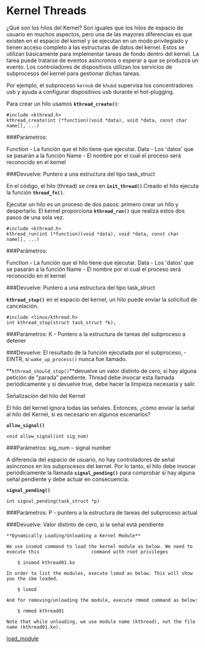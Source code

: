 Kernel Threads
====================================

¿Qué son los hilos del Kernel? Son iguales que los hilos de espacio de usuario en muchos aspectos, pero una de las mayores diferencias es que existen en el espacio del kernel y se ejecutan en un modo privilegiado y tienen acceso completo a las estructuras de datos del kernel. Estos se utilizan básicamente para implementar tareas de fondo dentro del kernel. La tarea puede tratarse de eventos asíncronos o esperar a que se produzca un evento. Los controladores de dispositivos utilizan los servicios de subprocesos del kernel para gestionar dichas tareas. 

Por ejemplo, el subproceso `kernub` de `khubd` supervisa los concentradores usb y ayuda a configurar dispositivos usb durante el hot-plugging.

Para crear un hilo usamos **`kthread_create()`**:

    #include <kthread.h>
    kthread_create(int (*function)(void *data), void *data, const char name[], ...)

###Parámetros: 

Function - La función que el hilo tiene que ejecutar.
Data - Los 'datos' que se pasarán a la función
Name - El nombre por el cual el proceso será reconocido en el kernel

###Devuelve:
Puntero a una estructura del tipo task_struct


En el código, el hilo (thread) se crea en **`init_thread()`**.Creado el hilo ejecuta la función **`thread_fn()`**. 

Ejecutar un hilo es un proceso de dos pasos: primero crear un hilo y despertarlo. El kernel proporciona **`kthread_run()`** que realiza estos dos pasos de una sola vez.


    #include <kthread.h>
    kthread_run(int (*function)(void *data), void *data, const char name[], ...)

###Parámetros: 

Function - La función que el hilo tiene que ejecutar.
Data - Los 'datos' que se pasarán a la función
Name - El nombre por el cual el proceso será reconocido en el kernel

###Devuelve:
Puntero a una estructura del tipo task_struct


**`kthread_stop()`** en el espacio del kernel, un hilo puede enviar la solicitud de cancelación.

    #include <linux/kthread.h>
    int kthread_stop(struct task_struct *k);
    
###Parámetros:
K - Puntero a la estructura de tareas del subproceso a detener

###Devuelve:
El resultado de la función ejecutada por el subproceso, -EINTR, si `wake_up_process()` nunca fue llamado.

**`kthread_should_stop()`**devuelve un valor distinto de cero, si hay alguna petición de "parada" pendiente. Thread debe invocar esta llamada periódicamente y si devuelve true, debe hacer la limpieza necesaria y salir. 

Señalización del hilo del Kernel

El hilo del kernel ignora todas las señales. Entonces, ¿cómo enviar la señal al hilo del Kernel, si es necesario en algunos escenarios? 


**`allow_signal()`**

    void allow_signal(int sig_num)
    
###Parámetros:
sig_num – signal number


A diferencia del espacio de usuario, no hay controladores de señal asíncronos en los subprocesos del kernel. Por lo tanto, el hilo debe invocar periódicamente la llamada **`signal_pending()`** para comprobar si hay alguna señal pendiente y debe actuar en consecuencia. 

**`signal_pending()`**

    int signal_pending(task_struct *p)

###Parámetros:
P - puntero a la estructura de tareas del subproceso actual

###Devuelve: 
Valor distinto de cero, si la señal está pendiente


    **Dynamically Loading/Unloading a Kernel Module**

    We use insmod command to load the kernel module as below. We need to execute this                   command with root privileges

        $ insmod kthread01.ko

    In order to list the modules, execute lsmod as below. This will show you the skm loaded.

        $ lsmod

    And for removing/unloading the module, execute rmmod command as below:

        $ rmmod kthread01

    Note that while unloading, we use module name (kthread), not the file name (kthread01.ko).


[load_module](Ezzzzzzzzzzzzzz/001.png)